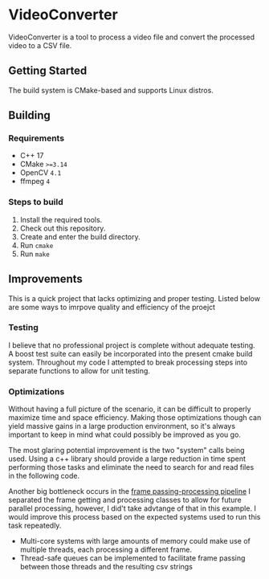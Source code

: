 # VideoConverter

VideoConverter is a tool to process a video file and convert the processed video to a CSV file.

## Getting Started

The build system is CMake-based and supports Linux distros.

## Building

### Requirements

* C++ 17
* CMake `>=3.14`
* OpenCV `4.1`
* ffmpeg `4`

### Steps to build

1. Install the required tools.
2. Check out this repository.
3. Create and enter the build directory.
4. Run `cmake`
5. Run `make`

## Improvements

This is a quick project that lacks optimizing and proper testing. Listed below are some ways to imrpove quality and efficiency of the proejct

### Testing

I believe that no professional project is complete without adequate testing.
A boost test suite can easily be incorporated into the present cmake build system.
Throughout my code I attempted to break processing steps into separate functions to allow for unit testing.

### Optimizations

Without having a full picture of the scenario, it can be difficult to properly maximize time and space efficiency. 
Making those optimizations though can yield massive gains in a large production environment, so it's always important to keep in mind what could possibly be improved as you go.

The most glaring potential improvement is the two "system" calls being used. Using a c++ library should provide a large reduction in time spent performing those tasks and eliminate the need to search for and read files in the following code.

Another big bottleneck occurs in the [frame passing-processing pipeline](https://github.com/bchoates/videoconverter/blob/master/src/VideoConverter.h#L55)
I separated the frame getting and processing classes to allow for future parallel processing, however, I did't take advtange of that in this example.
I would improve this process based on the expected systems used to run this task repeatedly.

* Multi-core systems with large amounts of memory could make use of multiple threads, each processing a different frame.
* Thread-safe queues can be implemented to facilitate frame passing between those threads and the resulting csv strings

